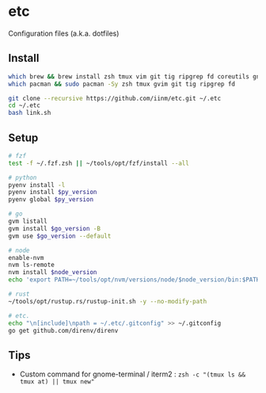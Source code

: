 # etc

Configuration files (a.k.a. dotfiles)

## Install

```sh
which brew && brew install zsh tmux vim git tig ripgrep fd coreutils gnu-sed
which pacman && sudo pacman -Sy zsh tmux gvim git tig ripgrep fd
```

```sh
git clone --recursive https://github.com/iinm/etc.git ~/.etc
cd ~/.etc
bash link.sh
```

## Setup

```sh
# fzf
test -f ~/.fzf.zsh || ~/tools/opt/fzf/install --all

# python
pyenv install -l
pyenv install $py_version
pyenv global $py_version

# go
gvm listall
gvm install $go_version -B
gvm use $go_version --default

# node
enable-nvm
nvm ls-remote
nvm install $node_version
echo 'export PATH=~/tools/opt/nvm/versions/node/$node_version/bin:$PATH' >> ~/.zshenv.local

# rust
~/tools/opt/rustup.rs/rustup-init.sh -y --no-modify-path

# etc.
echo "\n[include]\npath = ~/.etc/.gitconfig" >> ~/.gitconfig
go get github.com/direnv/direnv
```

## Tips

- Custom command for gnome-terminal / iterm2 : `zsh -c "(tmux ls && tmux at) || tmux new"`
